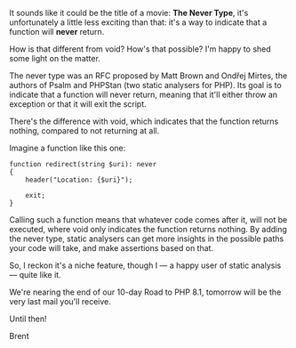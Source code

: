 It sounds like it could be the title of a movie: **The Never Type**, it's unfortunately a little less exciting than that: it's a way to indicate that a function will **never** return.

How is that different from void? How's that possible? I'm happy to shed some light on the matter.

The never type was an RFC proposed by Matt Brown and Ondřej Mirtes, the authors of Psalm and PHPStan (two static analysers for PHP). Its goal is to indicate that a function will never return, meaning that it'll either throw an exception or that it will exit the script.

There's the difference with void, which indicates that the function returns nothing, compared to not returning at all.

Imagine a function like this one:

<pre><code class="language-php hljs php" data-lang="php"><span class="hljs-function"><span class="hljs-keyword">function</span> <span class="hljs-title">redirect</span><span class="hljs-params">(<span class="hljs-highlight  type">string</span> $uri)</span>: <span class="hljs-title">never</span>
</span>{
    <span class="hljs-highlight  prop">header</span>(<span class="hljs-string">"Location: {$uri}"</span>);
    
    <span class="hljs-keyword">exit</span>;
}</code></pre>

Calling such a function means that whatever code comes after it, will not be executed, where void only indicates the function returns nothing. By adding the never type, static analysers can get more insights in the possible paths your code will take, and make assertions based on that.

So, I reckon it's a niche feature, though I — a happy user of static analysis — quite like it.

We're nearing the end of our 10-day Road to PHP 8.1, tomorrow will be the very last mail you'll receive.

Until then!

Brent
